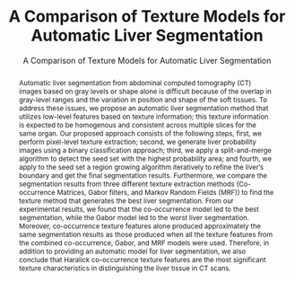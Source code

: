 ---
layout: paper
subtitle: A Comparison of Texture Models for Automatic Liver Segmentation
title: A Comparison of Texture Models for Automatic Liver Segmentation
published: 
  - name: SPIE Medical Imaging 2007
    files:
      - name: PDF
        link: /papers/SPIE07_SusomboonMailanTim-Final.pdf
authors:
  - name: Mailan Pham
    link: #
  - name: Ruchaneewan Susomboon
    link: http://www.informatik.uni-trier.de/~ley/db/indices/a-tree/s/Susomboon:Ruchaneewan.html
  - name: Tim Disney 
    link: http://disnetdev.com/
  - name: Daniela Raicu
    link: http://facweb.cs.depaul.edu/Dstan/
  - name: Jacob Furst
    link: http://www.cdm.depaul.edu/people/pages/facultyinfo.aspx?fid=365
abstract: 
  Automatic liver segmentation from abdominal computed tomography (CT) images based on gray levels or shape alone is 
  difficult because of the overlap in gray-level ranges and the variation in position and shape of the soft tissues. To address 
  these issues, we propose an automatic liver segmentation method that utilizes low-level features based on texture 
  information; this texture information is expected to be homogenous and consistent across multiple slices for the same organ. 
  Our proposed approach consists of the following steps, first, we perform pixel-level texture extraction; second, we generate 
  liver probability images using a binary classification approach; third, we apply a split-and-merge algorithm to detect the seed
  set with the highest probability area; and fourth, we apply to the seed set a region growing algorithm iteratively to refine the
  liver’s boundary and get the final segmentation results. Furthermore, we compare the segmentation results from three 
  different texture extraction methods (Co-occurrence Matrices, Gabor filters, and Markov Random Fields (MRF)) to find the 
  texture method that generates the best liver segmentation. From our experimental results, we found that the co-occurrence 
  model led to the best segmentation, while the Gabor model led to the worst liver segmentation. Moreover, co-occurrence 
  texture features alone produced approximately the same segmentation results as those produced when all the texture features 
  from the combined co-occurrence, Gabor, and MRF models were used. Therefore, in addition to providing an automatic 
  model for liver segmentation, we also conclude that Haralick co-occurrence texture features are the most significant texture 
  characteristics in distinguishing the liver tissue in CT scans.
---